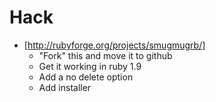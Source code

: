 # Hack

  * [http://rubyforge.org/projects/smugmugrb/]
    - "Fork" this and move it to github
    - Get it working in ruby 1.9
    - Add a no delete option
    - Add installer
